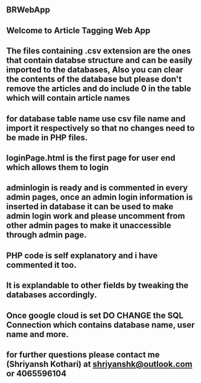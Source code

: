 ## BRWebApp
## Welcome to Article Tagging Web App
## The files containing .csv extension are the ones that contain databse structure and can be easily imported to the databases, Also you can clear the contents of the database but please don't remove the articles and do include 0 in the table which will contain article names
## for database table name use csv file name and import it respectively so that no changes need to be made in PHP files.
## loginPage.html is the first page for user end which allows them to login
## adminlogin is ready and is commented in every admin pages, once an admin login information is inserted in database it can be used to make admin login work and please uncomment from other admin pages to make it unaccessible through admin page.
## PHP code is self explanatory and i have commented it too.
## It is explandable to other fields by tweaking the databases accordingly.
## Once google cloud is set DO CHANGE the SQL Connection which contains database name, user name and more.


## for further questions please contact me (Shriyansh Kothari) at shriyanshk@outlook.com or 4065596104

